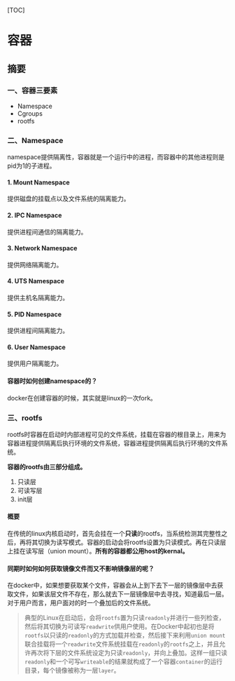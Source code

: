 [TOC]

# 容器

## 摘要

### 一、容器三要素

- Namespace
- Cgroups
- rootfs

### 二、Namespace

namespace提供隔离性，容器就是一个运行中的进程，而容器中的其他进程则是pid为1的子进程。

#### 1. Mount Namespace

提供磁盘的挂载点以及文件系统的隔离能力。

#### 2. IPC Namespace

提供进程间通信的隔离能力。

#### 3. Network Namespace

提供网络隔离能力。

#### 4. UTS Namespace

提供主机名隔离能力。

#### 5. PID Namespace

提供进程间隔离能力。

#### 6. User Namespace

提供用户隔离能力。

#### 容器时如何创建namespace的？

docker在创建容器的时候，其实就是linux的一次fork。

### 三、rootfs

rootfs时容器在启动时内部进程可见的文件系统，挂载在容器的根目录上，用来为容器进程提供隔离后执行环境的文件系统，容器进程提供隔离后执行环境的文件系统。

**容器的rootfs由三部分组成。**

1. 只读层
2. 可读写层
3. init层

#### 概要

在传统的linux内核启动时，首先会挂在一个**只读**的rootfs，当系统检测其完整性之后，再将其切换为读写模式。容器的启动会将rootfs设置为只读模式。再在只读层上挂在读写层（union mount）。**所有的容器都公用host的kernal。**

#### 同期时如何如何获取镜像文件而又不影响镜像层的呢？

在docker中，如果想要获取某个文件，容器会从上到下去下一层的镜像层中去获取文件，如果该层文件不存在，那么就去下一层镜像层中去寻找，知道最后一层。对于用户而言，用户面对的时一个叠加后的文件系统。

> 典型的Linux在启动后，会将`rootfs`置为只读`readonly`并进行一些列检查，然后将其切换为可读写`readwrite`供用户使用。在Docker中起初也是将`rootfs`以只读的`readonly`的方式加载并检查，然后接下来利用`union mount`联合挂载将一个`readwrite`文件系统挂载在`readonly`的`rootfs`之上，并且允许再次将下层的文件系统设定为只读`readonly`，并向上叠加。这样一组只读`readonly`和一个可写`writeable`的结果就构成了一个容器`container`的运行目录，每个镜像被称为一层`layer`。